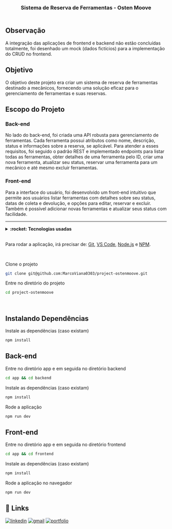 <h3 align="center">
  Sistema de Reserva de Ferramentas - Osten Moove
  <br /><br />
</h3>

## Observação

A integração das aplicações de frontend e backend não estão concluídas totalmente, foi desenhado um mock (dados fictícios) para a implementação do CRUD no frontend.

## Objetivo

O objetivo deste projeto era criar um sistema de reserva de ferramentas destinado a mecânicos, fornecendo uma solução eficaz para o gerenciamento de ferramentas e suas reservas.

## Escopo do Projeto

### Back-end

No lado do back-end, foi criada uma API robusta para gerenciamento de ferramentas. Cada ferramenta possui atributos como nome, descrição, status e informações sobre a reserva, se aplicável. Para atender a esses requisitos, foi seguido o padrão REST e implementado endpoints para listar todas as ferramentas, obter detalhes de uma ferramenta pelo ID, criar uma nova ferramenta, atualizar seu status, reservar uma ferramenta para um mecânico e até mesmo excluir ferramentas.

### Front-end

Para a interface do usuário, foi desenvolvido um front-end intuitivo que permite aos usuários listar ferramentas com detalhes sobre seu status, datas de coleta e devolução, e opções para editar, reservar e excluir. Também é possível adicionar novas ferramentas e atualizar seus status com facilidade.

<hr />

<details>
  <summary><strong>:rocket: Tecnologias usadas</strong></summary>
  <br />
  
-  JavaScript
-  React
-  Vite
-  Sequelize - ORM
-  MySQL
-  Git
-  VS Code
-  Node.js
  
  </details>

  <br />

  Para rodar a aplicação, irá precisar de: [Git](https://git-scm.com), [VS Code](https://code.visualstudio.com/), [Node.js](https://nodejs.org/) e [NPM](https://www.npmjs.com/).

<br />

Clone o projeto

```bash
git clone git@github.com:MarcoViana0303/project-ostenmoove.git
```

Entre no diretório do projeto

```bash
cd project-ostenmoove
```

<br /> 

## Instalando Dependências

Instale as dependências (caso existam)

```bash
npm install
```

## Back-end

Entre no diretório app e em seguida no diretório backend

```bash
cd app && cd backend
```

Instale as dependências (caso existam)

```bash
npm install
```

Rode a aplicação

```bash
npm run dev
```

## Front-end

Entre no diretório app e em seguida no diretório frontend

```bash
cd app && cd frontend
```

Instale as dependências (caso existam)

```bash
npm install
```

Rode a aplicação no navegador

```bash
npm run dev
```

## 🔗 Links
[![linkedin](https://img.shields.io/badge/linkedin-0A66C2?style=for-the-badge&logo=linkedin&logoColor=white)](https://www.linkedin.com/in/marco-viana2022/)
[![gmail](https://img.shields.io/badge/Gmail-D14836?style=for-the-badge&logo=gmail&logoColor=white)](https://marcoviana.dev@gmail.com/)
[![portfolio](https://img.shields.io/badge/my_portfolio-000?style=for-the-badge&logo=ko-fi&logoColor=white)](https://marcoviana-dev.vercel.app/)

